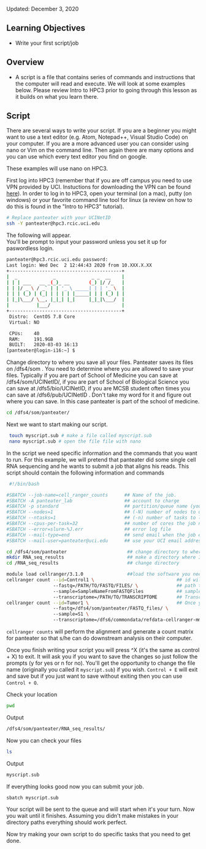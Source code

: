 Updated: December 3, 2020

## Learning Objectives
- Write your first script/job

## Overview

- A script is a file that contains series of commands and instructions that the computer will read and execute. We will look at some examples below. Please review Intro to HPC3 prior to going through this lesson as it builds on what you learn there. 

## Script
There are several ways to write your script. If you are a beginner you might want to use a text editor (e.g. Atom, Notepad++, Visual Studio Code) on your computer. If you are a more advanced user you can consider using nano or Vim on the command line. Then again there are many options and you can use which every text editor you find on google.

These examples will use nano on HPC3. 

First log into HPC3 (remember that if you are off campus you need to use VPN provided by UCI. Instuctions for downloading the VPN can be found [here](https://www.oit.uci.edu/help/vpn/)). In order to log in to HPC3, open your terminal (on a mac), putty (on windows) or your favorite command line tool for linux (a review on how to do this is found in the "Intro to HPC3" tutorial).

```bash
# Replace panteater with your UCINetID
ssh -Y panteater@hpc3.rcic.uci.edu
```
The following will appear.   
You'll be prompt to input your password unless you set it up for paswordless login.
```bash
panteater@hpc3.rcic.uci.edu password: 
Last login: Wed Dec  2 12:44:43 2020 from 10.XXX.X.XX
+-----------------------------------------+
|  _             _             _ _  __    |
| | | ___   __ _(_)_ __       (_) |/ /_   |
| | |/ _ \ / _` | | '_ \ _____| | | '_ \  |
| | | (_) | (_| | | | | |_____| | | (_) | |
| |_|\___/ \__, |_|_| |_|     |_|_|\___/  |
|          |___/                          |
+-----------------------------------------+
 Distro:  CentOS 7.8 Core
 Virtual: NO

 CPUs:    40
 RAM:     191.9GB
 BUILT:   2020-03-03 16:13
[panteater@login-i16:~] $
```
Change directory to where you save all your files. Panteater saves its files on /dfs4/som . You need to determine where you are allowed to save your files. Typically if you are part of School of Medicine you can save at /dfs4/som/UCINetID/, if you are part of School of Biological Science you can save at /dfs5/bio/UCINetID, if you are MCSB student often times you can save at /dfs6/pub/UCINetID . Don't take my word for it and figure out where you can save. In this case panteater is part of the school of medicine.
```bash
cd /dfs4/som/panteater/
```
 
 Next we want to start making our script. 
 
```bash
 touch myscript.sub # make a file called myscript.sub
 nano myscript.sub # open the file file with nano
```
 In the script we need specific information and the commands that you want to run. For this example, we will pretend that panteater did some single cell RNA sequencing and he wants to submit a job that aligns his reads. This script should contain the following information and commands  
   
```bash
 #!/bin/bash

#SBATCH --job-name=cell_ranger_counts      ## Name of the job.
#SBATCH -A panteater_lab                   ## account to charge 
#SBATCH -p standard                        ## partition/queue name (you can choose low/standard/high)
#SBATCH --nodes=1                          ## (-N) number of nodes to use
#SBATCH --ntasks=1                         ## (-n) number of tasks to launch
#SBATCH --cpus-per-task=32                 ## number of cores the job needs
#SBATCH --error=slurm-%J.err               ## error log file
#SBATCH --mail-type=end                    ## send email when the job ends
#SBATCH --mail-user=panteater@uci.edu      ## use your UCI email address for notifications

cd /dfs4/som/panteater                      ## change directory to where you want to save the alignment
mkdir RNA_seq_results                       ## make a directory where I want to save the data
cd /RNA_seq_results                         ## change directory 

module load cellranger/3.1.0                ##load the software you need for alignment
cellranger count --id=Control1 \                              ## id will create a folder with that name
                 --fastq=/PATH/TO/FASTQ/FILES/ \              ## path to your fastq files
                 --sample=SampleNameFromFASTQFiles            ## sample name of fastq file, usually the first part of the file name before the first underscore.
                 --transcriptome=/PATH/TO/TRANSCRIPTOME       ## Transcriptomes provided by cellranger can be found at /dfs6/commondata/
cellranger count --id=Tumor1 \                                ## Once your first cellranger counts finishes it will move to this next command. 
                 --fastq=/dfs4/som/panteater/FASTQ_files/ \  
                 --sample=S1 \  
                 --transcriptome=/dfs6/commondata/refdata-cellranger-mm10-1.2.0
```
`cellranger counts` will perform the alignment and generate a count matrix for panteater so that s/he can do downstream analysis on their computer. 

Once you finish writing your script you will press ^X (it's the same as control + X) to exit. It will ask you if you want to save the changes so just follow the prompts (y for yes or n for no). You'll get the opportunity to change the file name (originally you called it `myscript.sub`) if you wish. `Control + E` will exit and save but if you just want to save without exiting then you can use `Control + O`. 


Check your location
```bash
pwd         
```
Output
```bash
/dfs4/som/panteater/RNA_seq_results/
```
Now you can check your files
```bash
ls
```
Output
```bash
myscript.sub
```

If everything looks good now you can submit your job. 
```bash
sbatch myscript.sub
```
Your script will be sent to the queue and will start when it's your turn. Now you wait until it finishes. Assuming you didn't make mistakes in your directory paths everything should work perfect. 


Now try making your own script to do specific tasks that you need to get done.

 